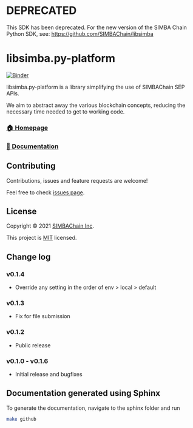 # DEPRECATED
This SDK has been deprecated. For the new version of the SIMBA Chain Python SDK, see: https://github.com/SIMBAChain/libsimba

# libsimba.py-platform

[![Binder](https://mybinder.org/badge_logo.svg)](https://mybinder.org/v2/gh/SIMBAChain/libsimba.py-platform/main?filepath=notebooks%2Fexamples.ipynb)


libsimba.py-platform is a library simplifying the use of SIMBAChain SEP APIs. 

We aim to abstract away the various blockchain concepts, reducing the necessary time needed to get to working code.

### [🏠 Homepage](https://github.com/SIMBAChain/libsimba.py-platform)
### [📝 Documentation](https://simbachain.github.io/libsimba.py-platform/)

## Contributing

Contributions, issues and feature requests are welcome!

Feel free to check [issues page](https://github.com/SIMBAChain/PyLibSIMBA/issues).

## License

Copyright © 2021 [SIMBAChain Inc](https://simbachain.com/).

This project is [MIT](https://github.com/SIMBAChain/PyLibSIMBA/blob/master/LICENSE) licensed.

## Change log

### v0.1.4
* Override any setting in the order of env > local > default

### v0.1.3
* Fix for file submission

### v0.1.2
* Public release

### v0.1.0 - v0.1.6
* Initial release and bugfixes

## Documentation generated using Sphinx

To generate the documentation, navigate to the sphinx folder and run
```bash
make github
```
